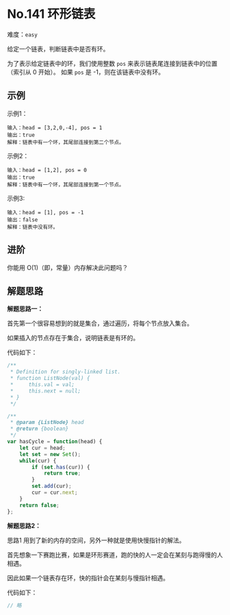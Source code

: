 # No.141 环形链表

难度：`easy`

给定一个链表，判断链表中是否有环。

为了表示给定链表中的环，我们使用整数 `pos` 来表示链表尾连接到链表中的位置（索引从 0 开始）。 如果 `pos` 是 -1，则在该链表中没有环。

## 示例

示例1：

```
输入：head = [3,2,0,-4], pos = 1
输出：true
解释：链表中有一个环，其尾部连接到第二个节点。
```

示例2：

```
输入：head = [1,2], pos = 0
输出：true
解释：链表中有一个环，其尾部连接到第一个节点。
```

示例3:

```
输入：head = [1], pos = -1
输出：false
解释：链表中没有环。
```

## 进阶

你能用 O(1)（即，常量）内存解决此问题吗？

## 解题思路

**解题思路一：**

首先第一个很容易想到的就是集合，通过遍历，将每个节点放入集合。

如果插入的节点存在于集合，说明链表是有环的。

代码如下：

```javascript
/**
 * Definition for singly-linked list.
 * function ListNode(val) {
 *     this.val = val;
 *     this.next = null;
 * }
 */

/**
 * @param {ListNode} head
 * @return {boolean}
 */
var hasCycle = function(head) {
    let cur = head;
    let set = new Set();
    while(cur) {
        if (set.has(cur)) {
            return true;
        }
        set.add(cur);
        cur = cur.next;
    }
    return false;
};
```

**解题思路2：**

思路1 用到了新的内存的空间，另外一种就是使用快慢指针的解法。

首先想象一下赛跑比赛，如果是环形赛道，跑的快的人一定会在某刻与跑得慢的人相遇。

因此如果一个链表存在环，快的指针会在某刻与慢指针相遇。

代码如下：

``` JavaScript
// 略
```